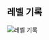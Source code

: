## 레벨 기록
![레벨 기록](https://github.com/ChoDragon9/algorithm-challenges/assets/17817719/a23520ee-9bf8-40b2-aeda-d252542c2bbe)
